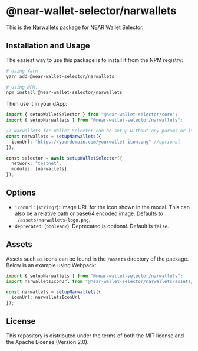 # @near-wallet-selector/narwallets

This is the [Narwallets](https://chrome.google.com/webstore/detail/narwallets-v4/lkpeokpdkmcdaiadpmnnpimlgmdobkdj) package for NEAR Wallet Selector.

## Installation and Usage

The easiest way to use this package is to install it from the NPM registry:

```bash
# Using Yarn
yarn add @near-wallet-selector/narwallets

# Using NPM.
npm install @near-wallet-selector/narwallets
```

Then use it in your dApp:

```ts
import { setupWalletSelector } from "@near-wallet-selector/core";
import { setupNarwallets } from "@near-wallet-selector/narwallets";

// Narwallets for Wallet Selector can be setup without any params or it can take one optional param.
const narwallets = setupNarwallets({
  iconUrl: "https://yourdomain.com/yourwallet-icon.png" //optional
});

const selector = await setupWalletSelector({
  network: "testnet",
  modules: [narwallets],
});
```

## Options

- `iconUrl`: (`string?`): Image URL for the icon shown in the modal. This can also be a relative path or base64 encoded image. Defaults to `./assets/narwallets-logo.png`.
- `deprecated`: (`boolean?`): Deprecated is optional. Default is `false`.

## Assets

Assets such as icons can be found in the `/assets` directory of the package. Below is an example using Webpack:

```ts
import { setupNarwallets } from "@near-wallet-selector/narwallets";
import narwalletsIconUrl from "@near-wallet-selector/narwallets/assets/narwallets-icon.png";

const narwallets = setupNarwallets({
  iconUrl: narwalletsIconUrl
});
```

## License

This repository is distributed under the terms of both the MIT license and the Apache License (Version 2.0).

